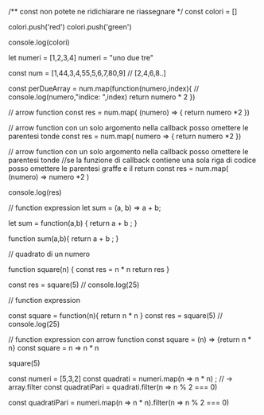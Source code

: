 
/** const non potete ne ridichiarare ne riassegnare */
const colori = []

colori.push('red')
colori.push('green')

console.log(colori)

let numeri = [1,2,3,4]
numeri = "uno due tre"

const num = [1,44,3,4,55,5,6,7,80,9]
// [2,4,6,8..]

const perDueArray = num.map(function(numero,index){
    // console.log(numero,"indice: ",index)
    return numero * 2
})

// arrow function
const res = num.map( (numero) => {
    return numero *2
})

// arrow function con un solo argomento nella callback posso omettere le parentesi tonde
const res = num.map( numero => {
    return numero *2
})

// arrow function con un solo argomento nella callback posso omettere le parentesi tonde
//se la funzione di callback contiene una sola riga di codice posso omettere le parentesi graffe e il return
const res = num.map( (numero) => numero *2 )

console.log(res)

// function expression
let sum = (a, b) => a + b;

let sum = function(a,b) {
    return a + b ;
}

function sum(a,b){
    return a + b ;
}

// quadrato di un numero

function square(n) {
    const res = n * n
    return res
}

const res = square(5) // console.log(25)

// function expression

const square = function(n){
    return n * n
}
const res = square(5) // console.log(25)

// function expression con arrow function
const square = (n) => {return n * n}
const square = n => n * n

square(5)

const numeri = [5,3,2]
const quadrati = numeri.map(n => n * n) ; // -> array.filter
const quadratiPari = quadrati.filter(n => n % 2 === 0)

const quadratiPari = numeri.map(n => n * n).filter(n => n % 2 === 0)